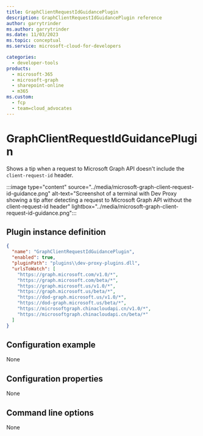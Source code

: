 ```yaml
---
title: GraphClientRequestIdGuidancePlugin
description: GraphClientRequestIdGuidancePlugin reference
author: garrytrinder
ms.author: garrytrinder
ms.date: 11/03/2023
ms.topic: conceptual
ms.service: microsoft-cloud-for-developers

categories:
  - developer-tools
products:
  - microsoft-365
  - microsoft-graph
  - sharepoint-online
  - m365
ms.custom:
  - fcp
  - team=cloud_advocates
---
```


# GraphClientRequestIdGuidancePlugin

Shows a tip when a request to Microsoft Graph API doesn't include the `client-request-id` header.

:::image type="content" source="../media/microsoft-graph-client-request-id-guidance.png" alt-text="Screenshot of a terminal with Dev Proxy showing a tip after detecting a request to Microsoft Graph API without the client-request-id header" lightbox="../media/microsoft-graph-client-request-id-guidance.png":::

## Plugin instance definition

```json
{
  "name": "GraphClientRequestIdGuidancePlugin",
  "enabled": true,
  "pluginPath": "plugins\\dev-proxy-plugins.dll",
  "urlsToWatch": [
    "https://graph.microsoft.com/v1.0/*",
    "https://graph.microsoft.com/beta/*",
    "https://graph.microsoft.us/v1.0/*",
    "https://graph.microsoft.us/beta/*",
    "https://dod-graph.microsoft.us/v1.0/*",
    "https://dod-graph.microsoft.us/beta/*",
    "https://microsoftgraph.chinacloudapi.cn/v1.0/*",
    "https://microsoftgraph.chinacloudapi.cn/beta/*"
  ]
}
```

## Configuration example

None

## Configuration properties

None

## Command line options

None
